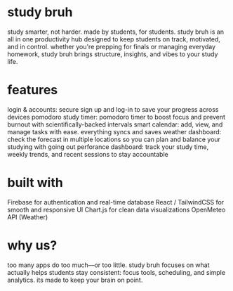 # study bruh

study smarter, not harder. made by students, for students. study bruh is an all in one productivity hub designed to keep students on track, motivated, and in control. whether you're prepping for finals or managing everyday homework, study bruh brings structure, insights, and vibes to your study life.

# features

login & accounts: secure sign up and log-in to save your progress across devices
pomodoro study timer: pomodoro timer to boost focus and prevent burnout with scientifically-backed intervals
smart calendar: add, view, and manage tasks with ease. everything syncs and saves
weather dashboard: check the forecast in multiple locations so you can plan and balance your studying with going out
perforance dashboard: track your study time, weekly trends, and recent sessions to stay accountable

# built with

Firebase for authentication and real-time database
React / TailwindCSS for smooth and responsive UI
Chart.js for clean data visualizations
OpenMeteo API (Weather)

# why us?

too many apps do too much—or too little. study bruh focuses on what actually helps students stay consistent: focus tools, scheduling, and simple analytics. its made to keep your brain on point.
